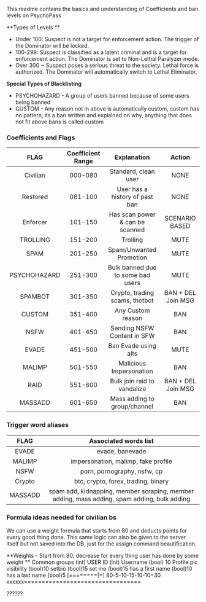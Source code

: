 
This readme contains the basics and understanding of Coefficients and ban levels on PsychoPass

**Types of Levels **
- Under 100: Suspect is not a target for enforcement action. The trigger of the Dominator will be locked.
- 100-299: Suspect is classified as a latent criminal and is a target for enforcement action. The Dominator is set to Non-Lethal Paralyzer mode.
- Over 300 ‒ Suspect poses a serious threat to the society. Lethal force is authorized. The Dominator will automatically switch to Lethal Eliminator.

**Special Types of Blacklisting**
- PSYCHOHAZARD - A group of users banned because of some users being banned
- CUSTOM - Any reason not in above is automatically custom, custom has no pattern, its a ban written and explained on why, anything that does not fit above bans is called custom

### Coefficients and Flags

|     FLAG      | Coefficient Range |            Explanation            |       Action       |
| :-----------: | :---------------: | :-------------------------------: | :----------------: |
| Civilian      |      000-080      | Standard, clean user              |        NONE        |
| Restored      |      081-100      | User has a history of past ban    |        NONE        |
| Enforcer      |      101-150      | Has scan power & can be scanned   |   SCENARIO BASED   |
| TROLLING      |      151-200      | Trolling                          |        MUTE        |
| SPAM          |      201-250      | Spam/Unwanted Promotion           |        MUTE        |
| PSYCHOHAZARD  |      251-300      | Bulk banned due to some bad users |        MUTE        |        
| SPAMBOT       |      301-350      | Crypto, trading scams, thotbot    | BAN + DEL Join MSG |
| CUSTOM        |      351-400      | Any Custom reason                 |        BAN         |
| NSFW          |      401-450      | Sending NSFW Content in SFW       |        BAN         |
| EVADE         |      451-500      | Ban Evade using alts              |        MUTE        |
| MALIMP        |      501-550      | Malicious Impersonation           |        BAN         |
| RAID          |      551-600      | Bulk join raid to vandalize       | BAN + DEL Join MSG |
| MASSADD       |      601-650      | Mass adding to group/channel      |        BAN         |

### Trigger word aliases

| FLAG    |                                Associated words list                                        |
| :-----: | :-----------------------------------------------------------------------------------------: |
| EVADE   | evade, banevade                                                                             | 
| MALIMP  | impersonation, malimp, fake profile                                                         | 
| NSFW    | porn, pornography, nsfw, cp                                                                 | 
| Crypto  | btc, crypto, forex, trading, binary                                                         | 
| MASSADD | spam add, kidnapping, member scraping, member adding, mass adding, spam adding, bulk adding | 

### Formula ideas needed for civilian bs 
We can use a weight formula that starts from 80 and deducts points for every good thing done. This same logic can also be given to the server itself but not saved into the DB, just for the assign command beautification.

**Weights - Start from 80, decrease for every thing user has done by some weight 
**
Common groups (int)
USER ID (int)
Username (bool) 10
Profile pic visibility (bool)10
setbio (bool)15
set me (bool)15
has a first name (bool)10
has a last name (bool)5
[========|=]
80-5-10-15-10-10=30
xxxxxx=================================

??????
